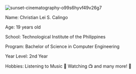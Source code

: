 
![sunset-cinematography-o99s6hyvf49v26g7](https://github.com/ChristianLeiCalingo/CPE311_CALINGO_REPOSITORY/assets/157345687/1ddbb5ec-9de2-4601-9470-60c9c6fcc4e9)

Name: Christian Lei S. Calingo 

Age: 19 years old

School: Technological Institute of the Philippines

Program: Bachelor of Science in Computer Engineering 

Year Level: 2nd Year

Hobbies: Listening to Music 🎵
         Watching 📺
         and many more! 🐔

